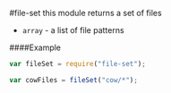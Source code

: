 #file-set
this module returns a set of files


 -  `array` - a list of file patterns

  
####Example
```js
var fileSet = require("file-set");

var cowFiles = fileSet("cow/*");
```
